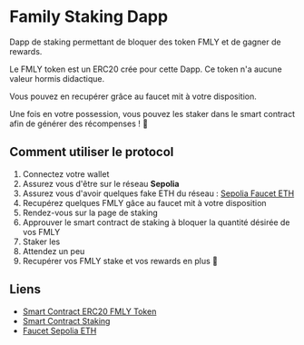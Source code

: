 # Family Staking Dapp

Dapp de staking permettant de bloquer des token FMLY et de gagner de rewards.

Le FMLY token est un ERC20 crée pour cette Dapp. Ce token n'a aucune valeur hormis didactique.

Vous pouvez en recupérer grâce au faucet mit à votre disposition.

Une fois en votre possession, vous pouvez les staker dans le smart contract afin de générer des récompenses ! 🤑

## Comment utiliser le protocol

1. Connectez votre wallet
2. Assurez vous d'être sur le réseau **Sepolia**
3. Assurez vous d'avoir quelques fake ETH du réseau : [Sepolia Faucet ETH](https://sepoliafaucet.com/)
4. Recupérez quelques FMLY gâce au faucet mit à votre disposition
5. Rendez-vous sur la page de staking
6. Approuver le smart contract de staking à bloquer la quantité désirée de vos FMLY
7. Staker les
8. Attendez un peu
9. Recupérer vos FMLY stake et vos rewards en plus 🚀

## Liens

- [Smart Contract ERC20 FMLY Token](https://sepolia.etherscan.io/address/0x99FdAf84F3aD77D041A99a80a6FEA895f3F6E15c)
- [Smart Contract Staking](https://sepolia.etherscan.io/address/0x0A28900A37Cb28bb88A509bb73687D491298D31e)
- [Faucet Sepolia ETH](https://sepoliafaucet.com/)